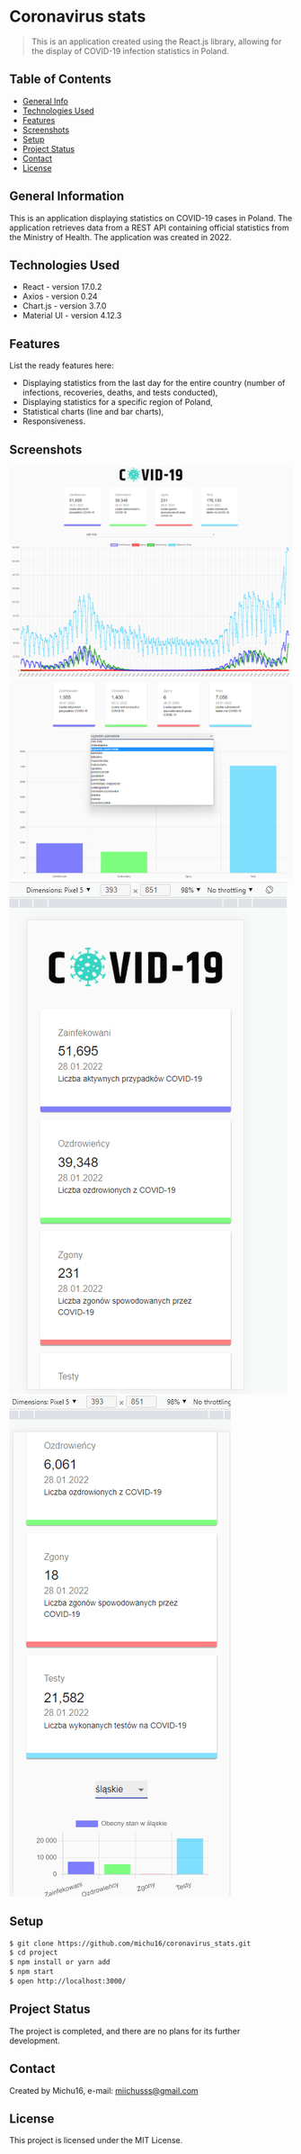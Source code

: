 # Coronavirus stats
> This is an application created using the React.js library, allowing for the display of COVID-19 infection statistics in Poland.

## Table of Contents
* [General Info](#general-information)
* [Technologies Used](#technologies-used)
* [Features](#features)
* [Screenshots](#screenshots)
* [Setup](#setup)
* [Project Status](#project-status)
* [Contact](#contact)
* [License](#license)


## General Information
This is an application displaying statistics on COVID-19 cases in Poland. The application retrieves data from a REST API containing official statistics from the Ministry of Health. The application was created in 2022.


## Technologies Used
- React - version 17.0.2
- Axios - version 0.24
- Chart.js - version 3.7.0
- Material UI - version 4.12.3


## Features
List the ready features here:
- Displaying statistics from the last day for the entire country (number of infections, recoveries, deaths, and tests conducted),
- Displaying statistics for a specific region of Poland,
- Statistical charts (line and bar charts),
- Responsiveness.


## Screenshots
![Example screenshot](./img/screenshot.png)
![Example screenshot](./img/screenshot2.png)
![Example screenshot](./img/screenshot3.png)
![Example screenshot](./img/screenshot4.png)

## Setup
```bash
$ git clone https://github.com/michu16/coronavirus_stats.git
$ cd project
$ npm install or yarn add
$ npm start
$ open http://localhost:3000/
```

## Project Status
The project is completed, and there are no plans for its further development.


## Contact
Created by Michu16, e-mail: miichusss@gmail.com

## License 
This project is licensed under the MIT License.
